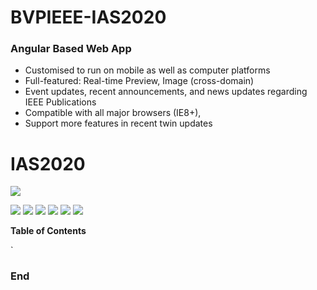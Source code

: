 # BVPIEEE-IAS2020
### Angular Based Web App

- Customised to run on mobile as well as computer platforms
- Full-featured: Real-time Preview, Image (cross-domain)
- Event updates, recent announcements, and news updates regarding IEEE Publications
- Compatible with all major browsers (IE8+),
- Support more features in recent twin updates

# IAS2020

![](https://pandao.github.io/editor.md/images/logos/editormd-logo-180x180.png)

![](https://img.shields.io/github/stars/pandao/editor.md.svg) ![](https://img.shields.io/github/forks/pandao/editor.md.svg) ![](https://img.shields.io/github/tag/pandao/editor.md.svg) ![](https://img.shields.io/github/release/pandao/editor.md.svg) ![](https://img.shields.io/github/issues/pandao/editor.md.svg) ![](https://img.shields.io/bower/v/editor.md.svg)


**Table of Contents**

`

### End
